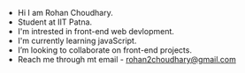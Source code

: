 - Hi I am Rohan Choudhary.
- Student at IIT Patna.
- I'm intrested in front-end web devlopment.
- I'm currently learning javaScript.
- I’m looking to collaborate on front-end projects.
- Reach me through mt email - rohan2choudhary@gmail.com

